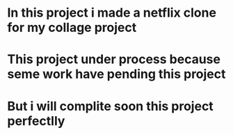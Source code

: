 # In this project i made a netflix clone for my collage project 
# This project under process because  seme work have pending this project 
# But i will complite soon this project perfectlly